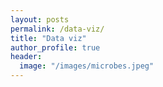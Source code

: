 ```yaml
---
layout: posts
permalink: /data-viz/
title: "Data viz"
author_profile: true
header:
  image: "/images/microbes.jpeg"
---
```

